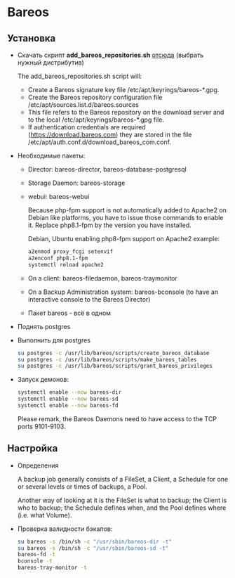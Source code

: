 # Bareos

## Установка

- Скачать скрипт **add_bareos_repositories.sh** [отсюда](https://download.bareos.org/current)
  (выбрать нужный дистрибутив)

  The add_bareos_repositories.sh script will:

  - Create a Bareos signature key file /etc/apt/keyrings/bareos-*.gpg.
  - Create the Bareos repository configuration file /etc/apt/sources.list.d/bareos.sources
  - This file refers to the Bareos repository on the download server and to the local /etc/apt/keyrings/bareos-*.gpg file.
  - If authentication credentials are required (https://download.bareos.com) they are stored in the file /etc/apt/auth.conf.d/download_bareos_com.conf.

- Необходимые пакеты:

  - Director: bareos-director, bareos-database-postgresql
  - Storage Daemon: bareos-storage
  - webui: bareos-webui

    Because php-fpm support is not automatically added to Apache2 on Debian like platforms,
    you have to issue those commands to enable it. Replace php8.1-fpm by the version you have
    installed.

    Debian, Ubuntu enabling php8-fpm support on Apache2 example:

    ```bash
    a2enmod proxy_fcgi setenvif
    a2enconf php8.1-fpm
    systemctl reload apache2
    ```

  - On a client: bareos-filedaemon, bareos-traymonitor
  - On a Backup Administration system: bareos-bconsole
    (to have an interactive console to the Bareos Director)
  - Пакет bareos - всё в одном

- Поднять postgres

- Выполнить для postgres

  ```bash
  su postgres -c /usr/lib/bareos/scripts/create_bareos_database
  su postgres -c /usr/lib/bareos/scripts/make_bareos_tables
  su postgres -c /usr/lib/bareos/scripts/grant_bareos_privileges
  ```

- Запуск демонов:

  ```bash
  systemctl enable --now bareos-dir
  systemctl enable --now bareos-sd
  systemctl enable --now bareos-fd
  ```

  Please remark, the Bareos Daemons need to have access to the TCP ports 9101-9103.


## Настройка

- Определения

  A backup job generally consists of a FileSet, a Client, a Schedule for one or several levels or
  times of backups, a Pool.

  Another way of looking at it is the FileSet is what to backup; the Client is who to backup;
  the Schedule defines when, and the Pool defines where (i.e. what Volume).

- Проверка валидности бэкапов:

  ```bash
  su bareos -s /bin/sh -c "/usr/sbin/bareos-dir -t"
  su bareos -s /bin/sh -c "/usr/sbin/bareos-sd -t"
  bareos-fd -t
  bconsole -t
  bareos-tray-monitor -t
  ```


